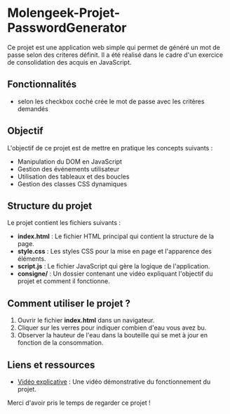 # Molengeek-Projet-PasswordGenerator

Ce projet est une application web simple qui permet de généré un mot de passe selon des criteres définit. Il a été réalisé dans le cadre d'un exercice de consolidation des acquis en JavaScript.

## Fonctionnalités
- selon les checkbox coché crée le mot de passe avec les critères demandés

## Objectif
L'objectif de ce projet est de mettre en pratique les concepts suivants :
- Manipulation du DOM en JavaScript
- Gestion des événements utilisateur
- Utilisation des tableaux et des boucles
- Gestion des classes CSS dynamiques

## Structure du projet
Le projet contient les fichiers suivants :
- **index.html** : Le fichier HTML principal qui contient la structure de la page.
- **style.css** : Les styles CSS pour la mise en page et l'apparence des éléments.
- **script.js** : Le fichier JavaScript qui gère la logique de l'application.
- **consigne/** : Un dossier contenant une vidéo expliquant l'objectif du projet et comment il fonctionne.

## Comment utiliser le projet ?
1. Ouvrir le fichier **index.html** dans un navigateur.
2. Cliquer sur les verres pour indiquer combien d'eau vous avez bu.
3. Observer la hauteur de l'eau dans la bouteille qui se met à jour en fonction de la consommation.

## Liens et ressources
- [Vidéo explicative](./public/consigne/Limos.mov) : Une vidéo démonstrative du fonctionnement du projet.

Merci d'avoir pris le temps de regarder ce projet !